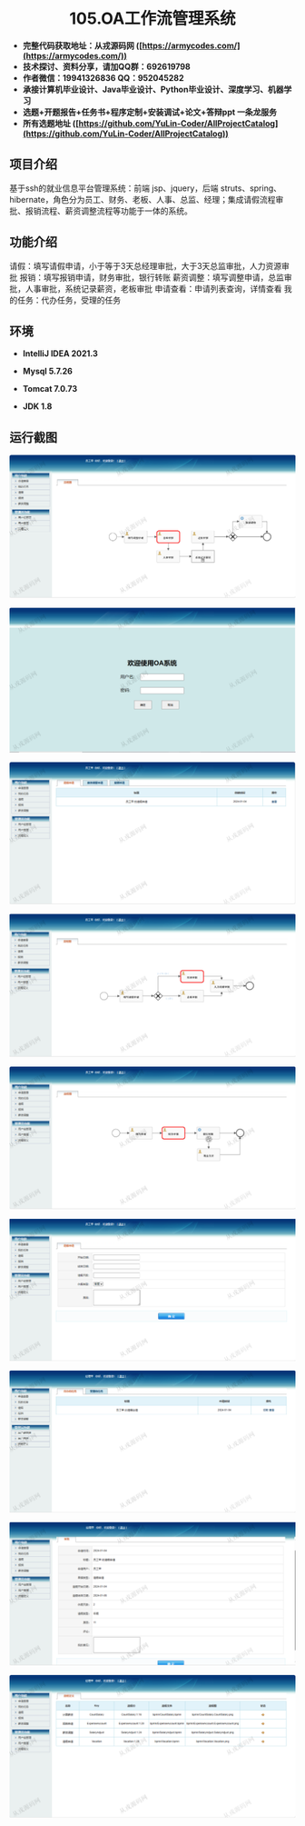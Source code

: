 <p><h1 align="center">105.OA工作流管理系统</h1></p>

- <b>完整代码获取地址：从戎源码网 ([https://armycodes.com/](https://armycodes.com/))</b>
- <b>技术探讨、资料分享，请加QQ群：692619798</b> 
- <b>作者微信：19941326836  QQ：952045282</b> 
- <b>承接计算机毕业设计、Java毕业设计、Python毕业设计、深度学习、机器学习</b>
- <b>选题+开题报告+任务书+程序定制+安装调试+论文+答辩ppt 一条龙服务</b>
- <b>所有选题地址 ([https://github.com/YuLin-Coder/AllProjectCatalog](https://github.com/YuLin-Coder/AllProjectCatalog)) </b>

## 项目介绍
基于ssh的就业信息平台管理系统：前端 jsp、jquery，后端 struts、spring、hibernate，角色分为员工、财务、老板、人事、总监、经理；集成请假流程审批、报销流程、薪资调整流程等功能于一体的系统。

## 功能介绍

请假：填写请假申请，小于等于3天总经理审批，大于3天总监审批，人力资源审批
报销：填写报销申请，财务审批，银行转账
薪资调整：填写调整申请，总监审批，人事审批，系统记录薪资，老板审批
申请查看：申请列表查询，详情查看
我的任务：代办任务，受理的任务

## 环境

- <b>IntelliJ IDEA 2021.3</b>

- <b>Mysql 5.7.26</b>

- <b>Tomcat 7.0.73</b>

- <b>JDK 1.8</b>

## 运行截图
![](screenshot/1.png)

![](screenshot/2.png)

![](screenshot/3.png)

![](screenshot/4.png)

![](screenshot/5.png)

![](screenshot/6.png)

![](screenshot/7.png)

![](screenshot/8.png)

![](screenshot/9.png)
